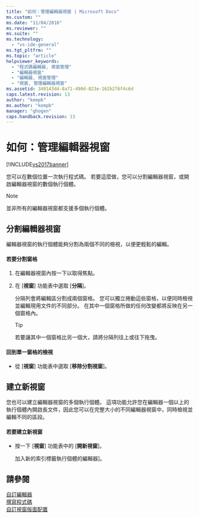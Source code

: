 ```yaml
---
title: "如何：管理編輯器視窗 | Microsoft Docs"
ms.custom: ""
ms.date: "11/04/2016"
ms.reviewer: ""
ms.suite: ""
ms.technology: 
  - "vs-ide-general"
ms.tgt_pltfrm: ""
ms.topic: "article"
helpviewer_keywords: 
  - "程式碼編輯器, 視窗管理"
  - "編輯器視窗"
  - "編輯器, 視窗管理"
  - "視窗, 管理編輯器視窗"
ms.assetid: 340143d4-8a71-490d-823e-162b276f4c6d
caps.latest.revision: 13
author: "kempb"
ms.author: "kempb"
manager: "ghogen"
caps.handback.revision: 13
---
```

# 如何：管理編輯器視窗
[!INCLUDE[vs2017banner](../code-quality/includes/vs2017banner.md)]

您可以在數個位置一次執行程式碼。  若要這麼做，您可以分割編輯器視窗，或開啟編輯器視窗的數個執行個體。  
  
> [!NOTE]
>  並非所有的編輯器視窗都支援多個執行個體。  
  
## 分割編輯器視窗  
 編輯器視窗的執行個體能夠分割為兩個不同的檢視，以便更輕鬆的編輯。  
  
#### 若要分割窗格  
  
1.  在編輯器視窗內按一下以取得焦點。  
  
2.  在 \[**視窗**\] 功能表中選取 \[**分隔**\]。  
  
     分隔列會將編輯區分割成兩個窗格。  您可以獨立捲動這些窗格，以便同時檢視並編輯現用文件的不同部分。  在其中一個窗格所做的任何改變都將反映在另一個窗格內。  
  
    > [!TIP]
    >  若要讓其中一個窗格比另一個大，請將分隔列往上或往下拖曳。  
  
#### 回到單一窗格的檢視  
  
-   從 \[**視窗**\] 功能表中選取 \[**移除分割視窗**\]。  
  
## 建立新視窗  
 您也可以建立編輯器視窗的多個執行個體。  這項功能允許您在編輯器一個以上的執行個體內開啟長文件，因此您可以在完整大小的不同編輯器視窗中，同時檢視並編輯不同的區段。  
  
#### 若要建立新視窗  
  
-   按一下 \[**視窗**\] 功能表中的 \[**開新視窗**\]。  
  
     加入新的索引標籤執行個體的編輯器\]。  
  
## 請參閱  
 [自訂編輯器](../ide/customizing-the-editor.md)   
 [撰寫程式碼](../ide/writing-code-in-the-code-and-text-editor.md)   
 [自訂視窗版面配置](../ide/customizing-window-layouts-in-visual-studio.md)